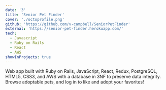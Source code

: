 ```yaml
---
date: '3'
title: 'Senior Pet Finder'
cover: './octoprofile.png'
github: 'https://github.com/v-campbell/SeniorPetFinder'
external: 'https://senior-pet-finder.herokuapp.com/'
tech:
  - Javascript
  - Ruby on Rails
  - React
  - AWS
showInProjects: true
---
```


Web app built with Ruby on Rails, JavaScript, React, Redux, PostgreSQL, HTML5, CSS3, and AWS with a database in 3NF to preserve data integrity. Browse adoptable pets, and log in to like and adopt your favorites!
